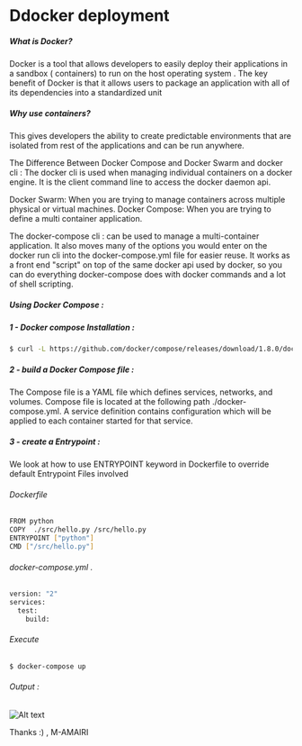 # Ddocker deployment

##### What is Docker?
Docker is a tool that allows developers to easily deploy their applications in a sandbox ( containers) to run on the host operating system . The key benefit of Docker is that it allows users to package an application with all of its dependencies into a standardized unit

#####  Why use containers?

This gives developers the ability to create predictable environments that are isolated from rest of the applications and can be run anywhere.


The Difference Between Docker Compose and Docker Swarm and 
docker cli  :
The docker cli is used when managing individual containers on a docker engine. It is the client command line to access the docker daemon api.


Docker Swarm:
When you are trying to manage containers across multiple physical or virtual machines.
Docker Compose: When you are trying to define a multi container application.

The docker-compose cli :
can be used to manage a multi-container application. It also moves many of 
the options you would enter on the docker run cli into the docker-compose.yml file for easier reuse. 
It works as a front end "script" on top of the same docker api used by docker, 
so you can do everything docker-compose does with docker commands and a lot of shell scripting.


#####  Using Docker Compose :

##### 1 - Docker compose Installation :


```sh
$ curl -L https://github.com/docker/compose/releases/download/1.8.0/docker-compose-'uname -s'-'uname -m' > /usr/local/bin/docker-compose
```

##### 2 - build a Docker Compose file :

The Compose file is a YAML file which defines services, networks, and volumes.
Compose file is located at the following path ./docker-compose.yml.
A service definition contains configuration which will be applied to each container started for that service. 

##### 3 - create a Entrypoint :
We look at how to use ENTRYPOINT keyword in Dockerfile to override default Entrypoint
Files involved

###### Dockerfile
```sh
FROM python
COPY  ./src/hello.py /src/hello.py
ENTRYPOINT ["python"]
CMD ["/src/hello.py"] 
```   

###### docker-compose.yml .
```sh
version: "2"
services:
  test:
    build: 
```    
###### Execute
```sh
$ docker-compose up
```
###### Output :

![Alt text](img/img.jpg)




Thanks :) ,
M-AMAIRI 

